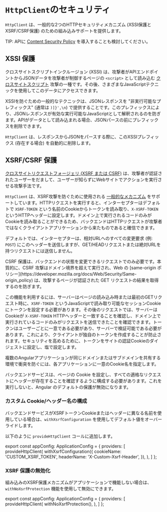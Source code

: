 # `HttpClient`のセキュリティ

`HttpClient` は、一般的な2つのHTTPセキュリティメカニズム (XSSI保護とXSRF/CSRF保護) のための組み込みサポートを提供します。

TIP: APIに [Content Security Policy](https://developer.mozilla.org/docs/Web/HTTP/Headers/Content-Security-Policy) を導入することも検討してください。

## XSSI 保護

クロスサイトスクリプトインクルージョン (XSSI) は、攻撃者がAPIエンドポイントからJSONデータを攻撃者が制御するページの `<script>` として読み込む [クロスサイトスクリプト](https://en.wikipedia.org/wiki/Cross-site_scripting) 攻撃の一種です。その後、さまざまなJavaScriptテクニックを使用してこのデータにアクセスできます。

XSSIを防ぐための一般的なテクニックは、JSONレスポンスを "非実行可能なプレフィックス" (通常は `)]}',\n`) で提供することです。このプレフィックスにより、JSONレスポンスが有効な実行可能なJavaScriptとして解釈されるのを防ぎます。APIがデータとして読み込まれる場合、JSONパースの前にプレフィックスを削除できます。

`HttpClient` は、レスポンスからJSONをパースする際に、このXSSIプレフィックス (存在する場合) を自動的に削除します。

## XSRF/CSRF 保護

[クロスサイトリクエストフォージェリ (XSRF または CSRF)](https://en.wikipedia.org/wiki/Cross-site_request_forgery) は、攻撃者が認証されたユーザーをだまして、ユーザーが知らずにWebサイトでアクションを実行させる攻撃手法です。

`HttpClient` は、XSRF攻撃を防ぐために使用される [一般的なメカニズム](https://en.wikipedia.org/wiki/Cross-site_request_forgery#Cookie-to-header_token) をサポートしています。HTTPリクエストを実行すると、インターセプターはデフォルトで `XSRF-TOKEN` という名前のCookieからトークンを読み取り、`X-XSRF-TOKEN` というHTTPヘッダーに設定します。ドメイン上で実行されるコードのみがCookieを読み取ることができるため、バックエンドはHTTPリクエストが攻撃者ではなくクライアントアプリケーションから来たものであると確信できます。

デフォルトでは、インターセプターは、相対URLへのすべての変更要求 (例: `POST`) にこのヘッダーを送信しますが、GET/HEADリクエストまたは絶対URLを持つリクエストには送信しません。

<docs-callout helpful title="なぜ GET リクエストは保護しないのですか?">
CSRF 保護は、バックエンドの状態を変更できるリクエストでのみ必要です。本質的に、CSRF 攻撃はドメイン境界を超えて実行され、Web の [same-origin ポリシー](https://developer.mozilla.org/docs/Web/Security/Same-origin_policy) は、攻撃するページが認証された GET リクエストの結果を取得するのを防ぎます。
</docs-callout>

この機能を利用するには、サーバーはページの読み込み時または最初のGETリクエスト時に、`XSRF-TOKEN` というJavaScriptで読み取り可能なセッションCookieにトークンを設定する必要があります。その後のリクエストでは、サーバーはCookieが `X-XSRF-TOKEN` HTTPヘッダーと一致することを確認し、ドメイン上で実行されているコードのみがリクエストを送信できたことを確認できます。トークンはユーザーごとに一意である必要があり、サーバーで検証可能である必要があります。これにより、クライアントが独自のトークンを作成することが防止されます。セキュリティを高めるために、トークンをサイトの認証Cookieのダイジェストに設定し、塩で設定します。

複数のAngularアプリケーションが同じドメインまたはサブドメインを共有する環境で衝突を防ぐには、各アプリケーションに一意のCookie名を指定します。

<docs-callout important title="HttpClient は XSRF 保護スキームのクライアント側の半分のみをサポートしています">
  バックエンドサービスは、ページの Cookie を設定し、すべての適格なリクエストにヘッダーが存在することを確認するように構成する必要があります。これを実行しないと、Angular のデフォルトの保護が無効になります。
</docs-callout>

### カスタム Cookie/ヘッダー名の構成

バックエンドサービスがXSRFトークンCookieまたはヘッダーに異なる名前を使用している場合は、`withXsrfConfiguration` を使用してデフォルト値をオーバーライドします。

以下のように `provideHttpClient` コールに追加します。

<docs-code language="ts">
export const appConfig: ApplicationConfig = {
  providers: [
    provideHttpClient(
      withXsrfConfiguration({
        cookieName: 'CUSTOM_XSRF_TOKEN',
        headerName: 'X-Custom-Xsrf-Header',
      }),
    ),
  ]
};
</docs-code>

### XSRF 保護の無効化

組み込みのXSRF保護メカニズムがアプリケーションで機能しない場合は、`withNoXsrfProtection` 機能を使用して無効にできます。

<docs-code language="ts">
export const appConfig: ApplicationConfig = {
  providers: [
    provideHttpClient(
      withNoXsrfProtection(),
    ),
  ]
};
</docs-code>
